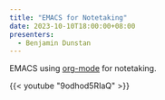 ```yaml
---
title: "EMACS for Notetaking"
date: 2023-10-10T18:00:00+08:00
presenters:
  - Benjamin Dunstan
---
```


EMACS using [org-mode](https://orgmode.org/) for notetaking.

<!--more-->

{{< youtube "9odhod5RIaQ" >}}
